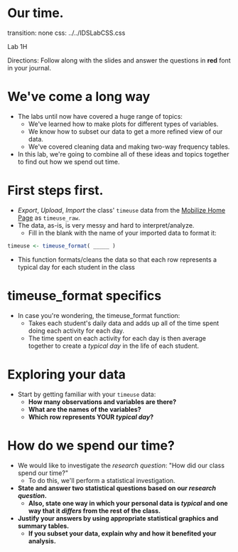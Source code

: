 Our time.
================
transition: none
css: ../../IDSLabCSS.css

Lab 1H

Directions: Follow along with the slides and answer the questions in **red** font in your journal.




We've come a long way
=====================

- The labs until now have covered a huge range of topics:
    - We've learned how to make plots for different types of variables.
    - We know how to subset our data to get a more refined view of our data.
    - We've covered cleaning data and making two-way frequency tables.
- In this lab, we're going to combine all of these ideas and topics together to find out how we spend out time.

First steps first.
==================

- _Export_, _Upload_, _Import_ the class' `timeuse` data from the [Mobilize Home Page](https://lausd.mobilizingcs.org) as `timeuse_raw`.
- The data, as-is, is very messy and hard to interpret/analyze.
    - Fill in the blank with the name of your imported data to format it:

```r
timeuse <- timeuse_format( _____ )
```
- This function formats/cleans the data so that each row represents a typical day for each student in the class

timeuse_format specifics
=============

- In case you're wondering, the timeuse_format function:
    - Takes each student's daily data and adds up all of the time spent doing each activity for each day.
    - The time spent on each activity for each day is then average together to create a _typical day_ in the life of each student.


Exploring your data
===================

- Start by getting familiar with your `timeuse` data: 
    - **How many observations and variables are there?**
    - **What are the names of the variables?**
    - **Which row represents YOUR _typical day_?**
    
How do we spend our time?
==========================

- We would like to investigate the _research question_: "How did our class spend our time?"
    - To do this, we'll perform a statistical investigation.
- **State and answer two statistical questions based on our _research question_.**  
    - **Also, state one way in which your personal data is _typical_ and one way that it _differs_ from the rest of the class.** 
- **Justify your answers by using appropriate statistical graphics and summary tables.** 
    - **If you subset your data, explain why and how it benefited your analysis.**
